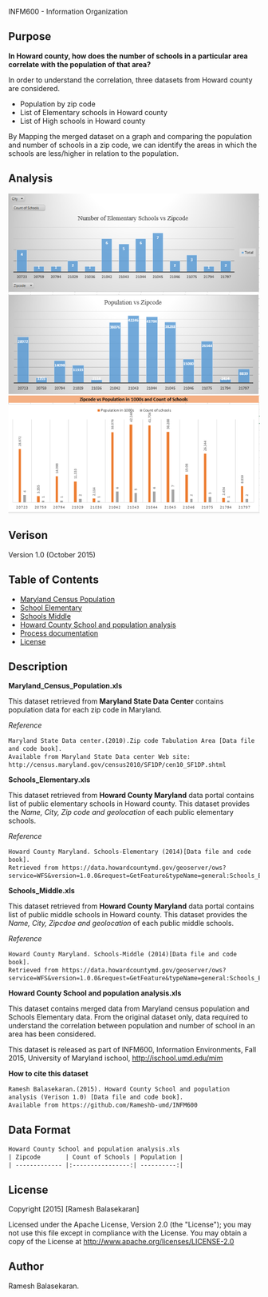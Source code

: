 INFM600 - Information Organization

Purpose
----------

**In Howard county, how does the number of schools in a particular area correlate with the population of that area?**

In order to understand the correlation, three datasets from Howard county are considered.

* Population by zip code
* List of Elementary schools in Howard county
* List of High schools in Howard county 

By Mapping the merged dataset on a graph and comparing the population and number of schools in a zip code, we can identify the areas
in which the schools are less/higher in relation to the population.

Analysis
------------- 
![Population vs zipcode](https://github.com/Rameshb-umd/INFM600/raw/master/Result%20-%20Images/Population_vs_Zipcode.PNG)
![Schools vs zipcode](https://github.com/Rameshb-umd/INFM600/raw/master/Result%20-%20Images/numberofschools_vs_Zipcode.PNG)
![Analysis of processed data](https://github.com/Rameshb-umd/INFM600/raw/master/Result%20-%20Images/Result.PNG)

Verison
-------------
Version 1.0 (October 2015)

Table of Contents
-------------

* [Maryland Census Population](https://github.com/Rameshb-umd/INFM600/raw/master/1_Maryland_Census_Population.xls)
* [School Elementary](https://github.com/Rameshb-umd/INFM600/raw/master/2_Schools_Elementary.xls)
* [Schools Middle](https://github.com/Rameshb-umd/INFM600/raw/master/3_Schools_Middle.xls)
* [Howard County School and population analysis](https://github.com/Rameshb-umd/INFM600/raw/master/Howard%20County%20School%20and%20population%20analysis.xls)
* [Process documentation](https://github.com/Rameshb-umd/INFM600/raw/master/Process%20documentation.pdf)
* [License](https://github.com/Rameshb-umd/INFM600/raw/master/LICENSE)

Description
------------

**Maryland_Census_Population.xls** 

This dataset retrieved from **Maryland State Data Center** contains population data for each zip code in Maryland.

*Reference*
```
Maryland State Data center.(2010).Zip code Tabulation Area [Data file and code book]. 
Available from Maryland State Data center Web site: http://census.maryland.gov/census2010/SF1DP/cen10_SF1DP.shtml
```
**Schools_Elementary.xls**
    
This dataset retrieved from **Howard County Maryland** data portal contains list of public elementary schools in Howard county.
This dataset provides the *Name, City, Zip code and geolocation* of each public elementary schools.

*Reference*
```
Howard County Maryland. Schools-Elementary (2014)[Data file and code book]. 
Retrieved from https://data.howardcountymd.gov/geoserver/ows? 
service=WFS&version=1.0.0&request=GetFeature&typeName=general:Schools_Elementary&outputFormat=csv
```
**Schools_Middle.xls**
    
This dataset retrieved from **Howard County Maryland** data portal contains list of public middle schools in Howard county.
This dataset provides the *Name, City, Zipcdoe and geolocation* of each public middle schools.

*Reference*
```
Howard County Maryland. Schools-Middle (2014)[Data file and code book]. 
Retrieved from https://data.howardcountymd.gov/geoserver/ows? 
service=WFS&version=1.0.0&request=GetFeature&typeName=general:Schools_Elementary&outputFormat=csv
```

**Howard County School and population analysis.xls**

This dataset contains merged data from Maryland census population and Schools Elementary data.
From the original dataset only, data required to understand the correlation between population and number of school in an area
has been considered.

This dataset is released as part of INFM600, Information Environments, Fall 2015, University of Maryland ischool, http://ischool.umd.edu/mim

**How to cite this dataset**
```
Ramesh Balasekaran.(2015). Howard County School and population analysis (Verison 1.0) [Data file and code book].
Available from https://github.com/Rameshb-umd/INFM600
```

Data Format
-----------
    
    Howard County School and population analysis.xls
    | Zipcode       | Count of Schools | Population |
    | ------------- |:----------------:| ----------:|

License
-----------
Copyright [2015] [Ramesh Balasekaran]

Licensed under the Apache License, Version 2.0 (the "License");
you may not use this file except in compliance with the License.
You may obtain a copy of the License at http://www.apache.org/licenses/LICENSE-2.0

Author
----------
Ramesh Balasekaran.